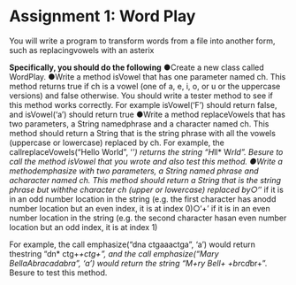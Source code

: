 # Assignment 1: Word Play
  You will write a program to transform words from a file into another form, such as replacingvowels with an asterix
  
  **Specifically, you should do the following**
●Create a new class called WordPlay.
●Write a method ​isVowel​ that has one parameter named ​ch​. This method returns true if
ch​ is a vowel (one of a, e, i, o, or u or the uppercase versions) and false otherwise. You
should write a tester method to see if this method works correctly. For example
isVowel(‘F’)​ should return false, and ​isVowel(‘a’)​ should return true
●Write a method ​replaceVowels​ that has two parameters, a String named ​phrase​ and a
character named ​ch​. This method should return a String that is the string phrase with all
the vowels (uppercase or lowercase) replaced by ​ch​. For example, the callreplaceVowels(“Hello World”, ‘*’) ​returns the string
​“H*ll* W*rld”​. Besure to call the method ​isVowel​ that you wrote and also test this method.
●Write a method ​emphasize​ with two parameters, a String named ​phrase​ and acharacter named ​ch​. This method should return a
String that is the string phrase but withthe character ​ch​ (upper­ or lowercase) replaced by○‘*’​ if it is in an odd number
location in the string (e.g. the first character has anodd number location but an even index, it is at index 0)○‘+’​ if it is in
an even number location in the string (e.g. the second character hasan even number location but an odd index, it is at index 1)

For example, the call ​emphasize(“dna ctgaaactga”, ‘a’)​ would return thestring ​“dn* ctg+*+ctg+”​, and the call ​emphasize(“Mary
BellaAbracadabra”, ‘a’)​ would return the string ​“M+ry Bell+ +br*c*d*br+”​. Besure to test this method.
